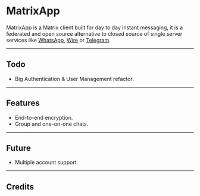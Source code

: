 # MatrixApp

MatrixApp is a Matrix client built for day to day instant messaging, it is a federated and open source alternative to closed source of single server services like [WhatsApp](https://whatsapp.com), [Wire](https://wire.com) or [Telegram](https://telegram.org).

---

## Todo

* Big Authentication & User Management refactor.

---

## Features

* End-to-end encryption.
* Group and one-on-one chats.

---

## Future

* Multiple account support.

---

## Credits

